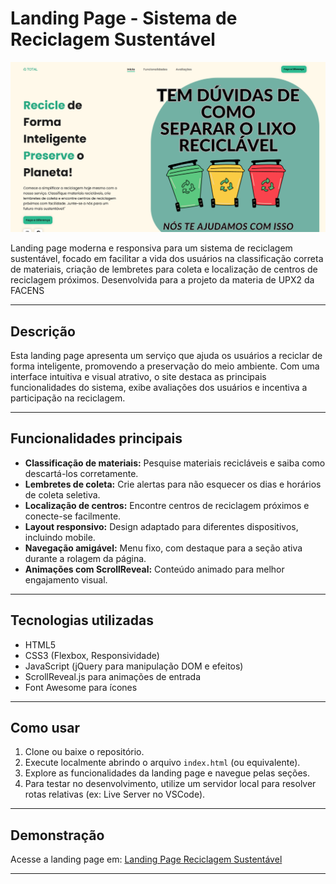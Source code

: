 

# Landing Page - Sistema de Reciclagem Sustentável

![Landing Page Reciclagem](./src/img/image.png)

Landing page moderna e responsiva para um sistema de reciclagem sustentável, focado em facilitar a vida dos usuários na classificação correta de materiais, criação de lembretes para coleta e localização de centros de reciclagem próximos.
Desenvolvida para a projeto da materia de UPX2 da FACENS

---

## Descrição

Esta landing page apresenta um serviço que ajuda os usuários a reciclar de forma inteligente, promovendo a preservação do meio ambiente. Com uma interface intuitiva e visual atrativo, o site destaca as principais funcionalidades do sistema, exibe avaliações dos usuários e incentiva a participação na reciclagem.

---

## Funcionalidades principais

- **Classificação de materiais:** Pesquise materiais recicláveis e saiba como descartá-los corretamente.
- **Lembretes de coleta:** Crie alertas para não esquecer os dias e horários de coleta seletiva.
- **Localização de centros:** Encontre centros de reciclagem próximos e conecte-se facilmente.
- **Layout responsivo:** Design adaptado para diferentes dispositivos, incluindo mobile.
- **Navegação amigável:** Menu fixo, com destaque para a seção ativa durante a rolagem da página.
- **Animações com ScrollReveal:** Conteúdo animado para melhor engajamento visual.

---

## Tecnologias utilizadas

- HTML5
- CSS3 (Flexbox, Responsividade)
- JavaScript (jQuery para manipulação DOM e efeitos)
- ScrollReveal.js para animações de entrada
- Font Awesome para ícones

---

## Como usar

1. Clone ou baixe o repositório.
2. Execute localmente abrindo o arquivo `index.html` (ou equivalente).
3. Explore as funcionalidades da landing page e navegue pelas seções.
4. Para testar no desenvolvimento, utilize um servidor local para resolver rotas relativas (ex: Live Server no VSCode).

---

## Demonstração

Acesse a landing page em: [Landing Page Reciclagem Sustentável](https://landing-page-upx.vercel.app/)

---